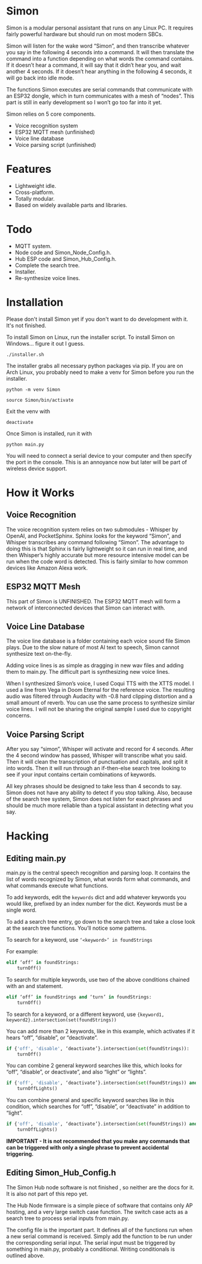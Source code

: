 # Simon
Simon is a modular personal assistant that runs on any Linux PC. It requires fairly powerful hardware but should run on most modern SBCs.

Simon will listen for the wake word “Simon”, and then transcribe whatever you say in the following 4 seconds into a command. It will then translate the command into a function depending on what words the command contains. If it doesn’t hear a command, it will say that it didn’t hear you, and wait another 4 seconds. If it doesn’t hear anything in the following 4 seconds, it will go back into idle mode.

The functions Simon executes are serial commands that communicate with an ESP32 dongle, which in turn communicates with a mesh of “nodes”. This part is still in early development so I won’t go too far into it yet.

Simon relies on 5 core components.
- Voice recognition system
- ESP32 MQTT mesh (unfinished)
- Voice line database
- Voice parsing script (unfinished)

# Features

- Lightweight idle.
- Cross-platform.
- Totally modular.
- Based on widely available parts and libraries.

# Todo

- MQTT system.
- Node code and Simon_Node_Config.h.
- Hub ESP code and Simon_Hub_Config.h.
- Complete the search tree.
- Installer.
- Re-synthesize voice lines.

# Installation

Please don't install Simon yet if you don't want to do development with it. It's not finished.

To install Simon on Linux, run the installer script. To install Simon on Windows... figure it out I guess.

`./installer.sh`

The installer grabs all necessary python packages via pip. If you are on Arch Linux, you probably need to make a venv for Simon before you run the installer.

`python -m venv Simon`

`source Simon/bin/activate`

Exit the venv with 

`deactivate`

Once Simon is installed, run it with 

`python main.py`

You will need to connect a serial device to your computer and then specify the port in the console. This is an annoyance now but later will be part of wireless device support.

# How it Works
## Voice Recognition
The voice recognition system relies on two submodules - Whisper by OpenAI, and PocketSphinx. Sphinx looks for the keyword “Simon”, and Whisper transcribes any command following “Simon”. The advantage to doing this is that Sphinx is fairly lightweight so it can run in real time, and then Whisper’s highly accurate but more resource intensive model can be run when the code word is detected. This is fairly similar to how common devices like Amazon Alexa work.

## ESP32 MQTT Mesh
This part of Simon is UNFINISHED. The ESP32 MQTT mesh will form a network of interconnected devices that Simon can interact with. 

## Voice Line Database
The voice line database is a folder containing each voice sound file Simon plays. Due to the slow nature of most AI text to speech, Simon cannot synthesize text on-the-fly.

Adding voice lines is as simple as dragging in new wav files and adding them to main.py. The difficult part is synthesizing new voice lines.

When I synthesized Simon’s voice, I used Coqui TTS with the XTTS model. I used a line from Vega in Doom Eternal for the reference voice. The resulting audio was filtered through Audacity with -0.8 hard clipping distortion and a small amount of reverb. You can use the same process to synthesize similar voice lines. I will not be sharing the original sample I used due to copyright concerns.

## Voice Parsing Script
After you say “simon”, Whisper will activate and record for 4 seconds. After the 4 second window has passed, Whisper will transcribe what you said. Then it will clean the transcription of punctuation and capitals, and split it into words. Then it will run through an if-then-else search tree looking to see if your input contains certain combinations of keywords. 

All key phrases should be designed to take less than 4 seconds to say. Simon does not have any ability to detect if you stop talking. Also, because of the search tree system, Simon does not listen for exact phrases and should be much more reliable than a typical assistant in detecting what you say.

# Hacking
## Editing main.py
main.py is the central speech recognition and parsing loop. It contains the list of words recognized by Simon, what words form what commands, and what commands execute what functions. 

To add keywords, edit the `keywords` dict and add whatever keywords you would like, prefixed by an index number for the dict. Keywords must be a single word.

To add a search tree entry, go down to the search tree and take a close look at the search tree functions. You’ll notice some patterns.

To search for a keyword, use `‘<keyword>’ in foundStrings`

For example:

```python
elif ‘off’ in foundStrings:
	turnOff()
```

To search for multiple keywords, use two of the above conditions chained with an and statement.

```python
elif ‘off’ in foundStrings and ‘turn’ in foundStrings:
	turnOff()
```

To search for a keyword, or a different keyword, use `{keyword1, keyword2}.intersection(set(foundStrings))`

You can add more than 2 keywords, like in this example, which activates if it hears “off”, “disable”, or “deactivate”.

```python
if {'off', 'disable', ‘deactivate’}.intersection(set(foundStrings)):
	turnOff()
```

You can combine 2 general keyword searches like this, which looks for “off”, “disable”, or deactivate”, and also “light” or “lights”.

```python
if {'off', 'disable', ‘deactivate’}.intersection(set(foundStrings)) and {‘lights’, ‘light’}.intersection(set(foundStrings)):
	turnOffLights()
```

You can combine general and specific keyword searches like in this condition, which searches for “off”, “disable”, or “deactivate” in addition to “light”.

```python
if {'off', 'disable', ‘deactivate’}.intersection(set(foundStrings)) and ‘light’ in foundStrings:
	turnOffLights()
```

**IMPORTANT - It is not recommended that you make any commands that can be triggered with only a single phrase to prevent accidental triggering.**

## Editing Simon_Hub_Config.h

The Simon Hub node software is not finished , so neither are the docs for it. It is also not part of this repo yet.

The Hub Node firmware is a simple piece of software that contains only AP hosting, and a very large switch case function. The switch case acts as a search tree to process serial inputs from main.py. 

The config file is the important part. It defines all of the functions run when a new serial command is received. Simply add the function to be run under the corresponding serial input. The serial input must be triggered by something in main.py, probably a conditional. Writing conditionals is outlined above.
